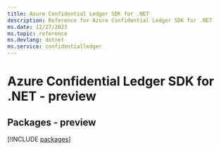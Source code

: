 ```yaml
---
title: Azure Confidential Ledger SDK for .NET
description: Reference for Azure Confidential Ledger SDK for .NET
ms.date: 12/27/2023
ms.topic: reference
ms.devlang: dotnet
ms.service: confidentialledger
---
```

# Azure Confidential Ledger SDK for .NET - preview
## Packages - preview
[!INCLUDE [packages](confidential-ledger-index.md)]